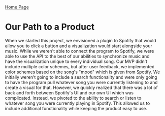 [Home Page](index.md)

# Our Path to a Product
When we started this project, we envisioned a plugin to Spotify that would allow you to click a button and a visualization would start alongside your music. While we weren't able to connect the program to Spotify, we were able to use the API to the best of our abilities to synchronize music and have the visualization unique to every individual song. Our MVP didn't include multiple color schemes, but after user feedback, we implemented color schemes based on the song's "mood" which is given from Spotify. We initially weren't going to include a search functionality and were only going to have the program pull whatever song you were currently listening to and create a visual for that. However, we quickly realized that there was a lot of back and forth between Spotify's UI and our own UI which was complicated. Instead, we pivoted to the ability to search or listen to whatever song you were currently playing in Spotify. This allowed us to include additional functionality while keeping the product easy to use. 
